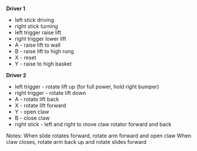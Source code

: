 **Driver 1**
- left stick driving 
- right stick turning 
- left trigger raise lift 
- right trigger lower lift
- A - raise lift to wall
- B - raise lift to high rung
- X - reset
- Y - raise to high basket


**Driver 2**
- left trigger -  rotate lift up (for full power, hold right bumper)
- right trigger - rotate lift down 
- A - rotate lift back
- X - rotate lift forward
- Y - open claw
- B - close claw
- right stick - left and right to move claw rotator forward and back


Notes:
When slide rotates forward, rotate arm forward and open claw
When claw closes, rotate arm back up and rotate slides forward
